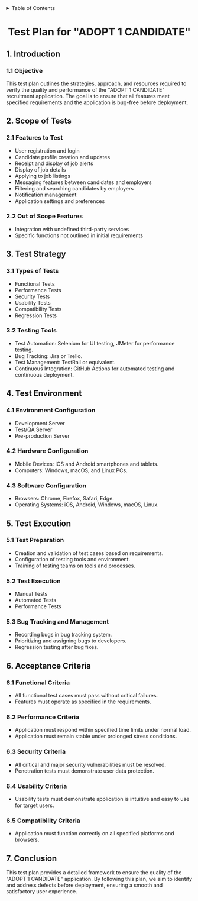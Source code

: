 <details>
  <summary>Table of Contents</summary>
  <ul>
    <li><a href="#1-introduction">1. Introduction</a></li>
    <li><a href="#2-scope-of-tests">2. Scope of Tests</a>
      <ul>
        <li><a href="#21-features-to-test">2.1 Features to Test</a></li>
        <li><a href="#22-out-of-scope-features">2.2 Out of Scope Features</a></li>
      </ul>
    </li>
    <li><a href="#3-test-strategy">3. Test Strategy</a>
      <ul>
        <li><a href="#31-types-of-tests">3.1 Types of Tests</a></li>
        <li><a href="#32-testing-tools">3.2 Testing Tools</a></li>
      </ul>
    </li>
    <li><a href="#4-test-environment">4. Test Environment</a>
      <ul>
        <li><a href="#41-environment-configuration">4.1 Environment Configuration</a></li>
        <li><a href="#42-hardware-configuration">4.2 Hardware Configuration</a></li>
        <li><a href="#43-software-configuration">4.3 Software Configuration</a></li>
      </ul>
    </li>
    <li><a href="#5-test-execution">5. Test Execution</a>
      <ul>
        <li><a href="#51-test-preparation">5.1 Test Preparation</a></li>
        <li><a href="#52-test-execution">5.2 Test Execution</a></li>
        <li><a href="#53-bug-tracking-and-management">5.3 Bug Tracking and Management</a></li>
      </ul>
    </li>
    <li><a href="#6-acceptance-criteria">6. Acceptance Criteria</a>
      <ul>
        <li><a href="#61-functional-criteria">6.1 Functional Criteria</a></li>
        <li><a href="#62-performance-criteria">6.2 Performance Criteria</a></li>
        <li><a href="#63-security-criteria">6.3 Security Criteria</a></li>
        <li><a href="#64-usability-criteria">6.4 Usability Criteria</a></li>
        <li><a href="#65-compatibility-criteria">6.5 Compatibility Criteria</a></li>
      </ul>
    </li>
    <li><a href="#7-conclusion">7. Conclusion</a></li>
  </ul>
</details>

<div align="center">
  <h1>Test Plan for "ADOPT 1 CANDIDATE"</h1>
</div>

## 1. Introduction
### 1.1 Objective
This test plan outlines the strategies, approach, and resources required to verify the quality and performance of the "ADOPT 1 CANDIDATE" recruitment application. The goal is to ensure that all features meet specified requirements and the application is bug-free before deployment.

## 2. Scope of Tests
### 2.1 Features to Test
- User registration and login
- Candidate profile creation and updates
- Receipt and display of job alerts
- Display of job details
- Applying to job listings
- Messaging features between candidates and employers
- Filtering and searching candidates by employers
- Notification management
- Application settings and preferences

### 2.2 Out of Scope Features
- Integration with undefined third-party services
- Specific functions not outlined in initial requirements

## 3. Test Strategy
### 3.1 Types of Tests
- Functional Tests
- Performance Tests
- Security Tests
- Usability Tests
- Compatibility Tests
- Regression Tests

### 3.2 Testing Tools
- Test Automation: Selenium for UI testing, JMeter for performance testing.
- Bug Tracking: Jira or Trello.
- Test Management: TestRail or equivalent.
- Continuous Integration: GitHub Actions for automated testing and continuous deployment.

## 4. Test Environment
### 4.1 Environment Configuration
- Development Server
- Test/QA Server
- Pre-production Server

### 4.2 Hardware Configuration
- Mobile Devices: iOS and Android smartphones and tablets.
- Computers: Windows, macOS, and Linux PCs.

### 4.3 Software Configuration
- Browsers: Chrome, Firefox, Safari, Edge.
- Operating Systems: iOS, Android, Windows, macOS, Linux.

## 5. Test Execution
### 5.1 Test Preparation
- Creation and validation of test cases based on requirements.
- Configuration of testing tools and environment.
- Training of testing teams on tools and processes.

### 5.2 Test Execution
- Manual Tests
- Automated Tests
- Performance Tests

### 5.3 Bug Tracking and Management
- Recording bugs in bug tracking system.
- Prioritizing and assigning bugs to developers.
- Regression testing after bug fixes.

## 6. Acceptance Criteria
### 6.1 Functional Criteria
- All functional test cases must pass without critical failures.
- Features must operate as specified in the requirements.

### 6.2 Performance Criteria
- Application must respond within specified time limits under normal load.
- Application must remain stable under prolonged stress conditions.

### 6.3 Security Criteria
- All critical and major security vulnerabilities must be resolved.
- Penetration tests must demonstrate user data protection.

### 6.4 Usability Criteria
- Usability tests must demonstrate application is intuitive and easy to use for target users.

### 6.5 Compatibility Criteria
- Application must function correctly on all specified platforms and browsers.

## 7. Conclusion
This test plan provides a detailed framework to ensure the quality of the "ADOPT 1 CANDIDATE" application. By following this plan, we aim to identify and address defects before deployment, ensuring a smooth and satisfactory user experience.
